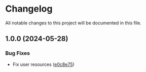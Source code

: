 # Changelog

All notable changes to this project will be documented in this file.

## 1.0.0 (2024-05-28)


### Bug Fixes

* Fix user resources ([e0c8e75](https://github.com/saydulaev/terraform-module-gitlab-user/commit/e0c8e75aeadfc970d220eaa955561841c1bd4659))
